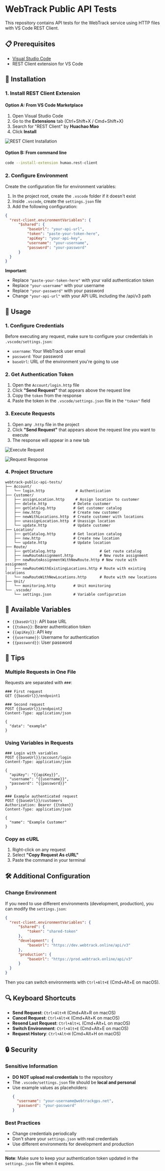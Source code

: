 # WebTrack Public API Tests

This repository contains API tests for the WebTrack service using HTTP files with VS Code REST Client.

## 📋 Prerequisites

- [Visual Studio Code](https://code.visualstudio.com/)
- REST Client extension for VS Code

## 🔧 Installation

### 1. Install REST Client Extension

#### Option A: From VS Code Marketplace

1. Open Visual Studio Code
2. Go to the **Extensions** tab (Ctrl+Shift+X / Cmd+Shift+X)
3. Search for "REST Client" by **Huachao Mao**
4. Click **Install**

![REST Client Installation](docs/images/install-rest-client.png)

#### Option B: From command line

```bash
code --install-extension humao.rest-client
```

### 2. Configure Environment

Create the configuration file for environment variables:

1. In the project root, create the `.vscode` folder if it doesn't exist
2. Inside `.vscode`, create the `settings.json` file
3. Add the following configuration:

```json
{
  "rest-client.environmentVariables": {
      "$shared": {
          "baseUrl": "your-api-url",
          "token": "paste-your-token-here",
          "apiKey": "your-api-key",
          "username": "your-username",
          "password": "your-password"
      }
  }
}
```

**Important**: 
- Replace `"paste-your-token-here"` with your valid authentication token
- Replace `"your-username"` with your username
- Replace `"your-password"` with your password
- Change `"your-api-url"` with your API URL including the /api/v3 path

## 🚀 Usage

### 1. Configure Credentials

Before executing any request, make sure to configure your credentials in `.vscode/settings.json`:

- `username`: Your WebTrack user email
- `password`: Your password
- `baseUrl`: URL of the environment you're going to use

### 2. Get Authentication Token

1. Open the `Account/login.http` file
2. Click **"Send Request"** that appears above the request line
3. Copy the `token` from the response
4. Paste the token in the `.vscode/settings.json` file in the `"token"` field

### 3. Execute Requests

1. Open any `.http` file in the project
2. Click **"Send Request"** that appears above the request line you want to execute
3. The response will appear in a new tab

![Execute Request](docs/images/send-request.png)

![Request Response](docs/images/response-example.png)

### 4. Project Structure

```
webtrack-public-api-tests/
├── Account/
│   └── login.http              # Authentication
├── Customer/
│   ├── assignLocation.http     # Assign location to customer
│   ├── delete.http            # Delete customer
│   ├── getCatalog.http        # Get customer catalog
│   ├── new.http               # Create new customer
│   ├── newWithLocations.http  # Create customer with locations
│   ├── unassignLocation.http  # Unassign location
│   └── update.http            # Update customer
├── Location/
│   ├── getCatalog.http        # Get location catalog
│   ├── new.http               # Create new location
│   └── update.http            # Update location
├── Route/
│   ├── getCatalog.http                    # Get route catalog
│   ├── newRouteAssignment.http            # New route assignment
│   ├── newRouteAssignmentWithNewRoute.http # New route with assignment
│   ├── newRouteWithExistingLocations.http # Route with existing locations
│   └── newRouteWithNewLocations.http      # Route with new locations
├── Unit/
│   └── monitoring.http        # Unit monitoring
└── .vscode/
    └── settings.json          # Variable configuration
```

## 🔑 Available Variables

- `{{baseUrl}}`: API base URL
- `{{token}}`: Bearer authentication token
- `{{apiKey}}`: API key 
- `{{username}}`: Username for authentication
- `{{password}}`: User password

## 📝 Tips

### Multiple Requests in One File
Requests are separated with `###`:

```http
### First request
GET {{baseUrl}}/endpoint1

### Second request
POST {{baseUrl}}/endpoint2
Content-Type: application/json

{
  "data": "example"
}
```

### Using Variables in Requests

```http
### Login with variables
POST {{baseUrl}}/account/login
Content-Type: application/json

{
  "apiKey": "{{apiKey}}",
  "username": "{{username}}",
  "password": "{{password}}"
}

### Example authenticated request
POST {{baseUrl}}/customers
Authorization: Bearer {{token}}
Content-Type: application/json

{
  "name": "Example Customer"
}
```

### Copy as cURL
1. Right-click on any request
2. Select **"Copy Request As cURL"**
3. Paste the command in your terminal

## 🛠️ Additional Configuration

### Change Environment
If you need to use different environments (development, production), you can modify the `settings.json`:

```json
{
  "rest-client.environmentVariables": {
      "$shared": {
          "token": "shared-token"
      },
      "development": {
          "baseUrl": "https://dev.webtrack.online/api/v3"
      },
      "production": {
          "baseUrl": "https://prod.webtrack.online/api/v3"
      }
  }
}
```

Then you can switch environments with `Ctrl+Alt+E` (Cmd+Alt+E on macOS).

## 🔍 Keyboard Shortcuts

- **Send Request**: `Ctrl+Alt+R` (Cmd+Alt+R on macOS)
- **Cancel Request**: `Ctrl+Alt+K` (Cmd+Alt+K on macOS)
- **Resend Last Request**: `Ctrl+Alt+L` (Cmd+Alt+L on macOS)
- **Switch Environment**: `Ctrl+Alt+E` (Cmd+Alt+E on macOS)
- **Request History**: `Ctrl+Alt+H` (Cmd+Alt+H on macOS)

## 🔒 Security

### Sensitive Information
- **DO NOT upload real credentials** to the repository
- The `.vscode/settings.json` file should be **local and personal**
- Use example values as placeholders:
  ```json
  {
    "username": "your-username@webtrackgps.net",
    "password": "your-password"
  }
  ```

### Best Practices
- Change credentials periodically
- Don't share your `settings.json` with real credentials
- Use different environments for development and production
---

**Note**: Make sure to keep your authentication token updated in the `settings.json` file when it expires.
